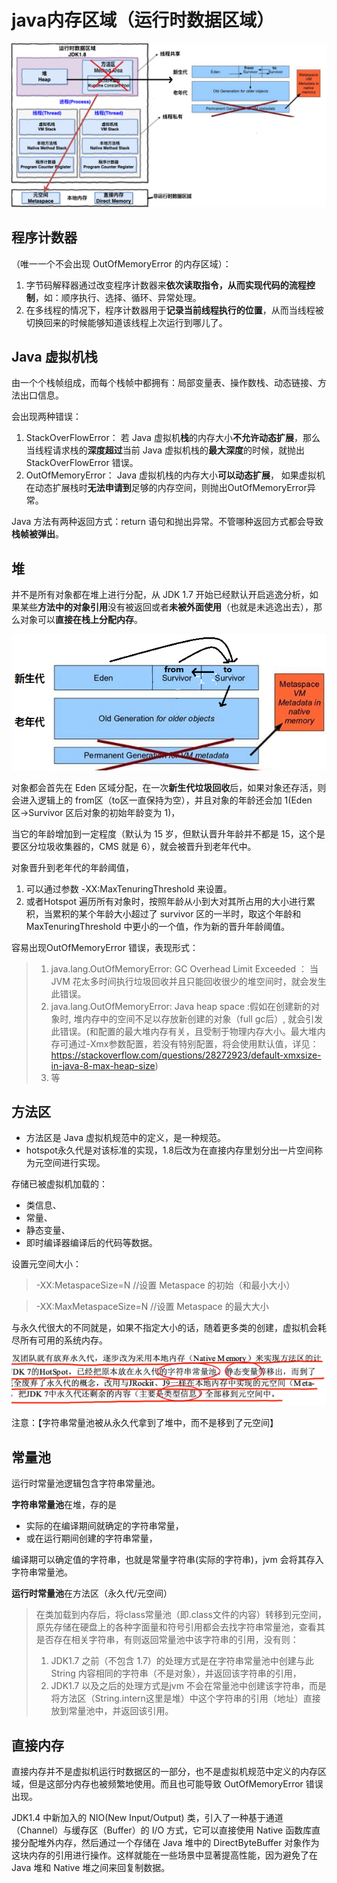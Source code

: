 # **java内存区域（运行时数据区域）**
![c:\users\asus\Desktop\无标题.png](media/1.png)

## **程序计数器**
（唯一一个不会出现 OutOfMemoryError 的内存区域）：

1. 字节码解释器通过改变程序计数器来**依次读取指令，从而实现代码的流程控制**，如：顺序执行、选择、循环、异常处理。 
2. 在多线程的情况下，程序计数器用于**记录当前线程执行的位置**，从而当线程被切换回来的时候能够知道该线程上次运行到哪儿了。

## **Java 虚拟机栈**

由一个个栈帧组成，而每个栈帧中都拥有：局部变量表、操作数栈、动态链接、方法出口信息。

会出现两种错误：

1. StackOverFlowError： 若 Java 虚拟机**栈**的内存大小**不允许动态扩展**，那么当线程请求栈的**深度超过**当前 Java 虚拟机栈的**最大深度**的时候，就抛出 StackOverFlowError 错误。 
2. OutOfMemoryError： Java 虚拟机栈的内存大小**可以动态扩展**， 如果虚拟机在动态扩展栈时**无法申请到**足够的内存空间，则抛出OutOfMemoryError异常。

Java 方法有两种返回方式：return 语句和抛出异常。不管哪种返回方式都会导致**栈帧被弹出**。


## **堆**
并不是所有对象都在堆上进行分配，从 JDK 1.7 开始已经默认开启逃逸分析，如果某些**方法中的对象引用**没有被返回或者**未被外面使用**（也就是未逃逸出去），那么对象可以**直接在栈上分配内存**。

![c:\users\asus\Desktop\d.png](media/2.png)


对象都会首先在 Eden 区域分配，在一次**新生代垃圾回收**后，如果对象还存活，则会进入逻辑上的 from区（to区一直保持为空），并且对象的年龄还会加 1(Eden 区->Survivor 区后对象的初始年龄变为 1)，

当它的年龄增加到一定程度（默认为 15 岁，但默认晋升年龄并不都是 15，这个是要区分垃圾收集器的，CMS 就是 6），就会被晋升到老年代中。

对象晋升到老年代的年龄阈值，

1. 可以通过参数 -XX:MaxTenuringThreshold 来设置。
2. 或者Hotspot 遍历所有对象时，按照年龄从小到大对其所占用的大小进行累积，当累积的某个年龄大小超过了 survivor 区的一半时，取这个年龄和 MaxTenuringThreshold 中更小的一个值，作为新的晋升年龄阈值。

容易出现OutOfMemoryError 错误，表现形式：

>1. java.lang.OutOfMemoryError: GC Overhead Limit Exceeded ： 当 JVM 花太多时间执行垃圾回收并且只能回收很少的堆空间时，就会发生此错误。 
>2. java.lang.OutOfMemoryError: Java heap space :假如在创建新的对象时, 堆内存中的空间不足以存放新创建的对象（full gc后）, 就会引发此错误。(和配置的最大堆内存有关，且受制于物理内存大小。最大堆内存可通过-Xmx参数配置，若没有特别配置，将会使用默认值，详见：<https://stackoverflow.com/questions/28272923/default-xmxsize-in-java-8-max-heap-size>)
>3. 等

## **方法区**
- 方法区是 Java 虚拟机规范中的定义，是一种规范。
- hotspot永久代是对该标准的实现，1.8后改为在直接内存里划分出一片空间称为元空间进行实现。

存储已被虚拟机加载的：

- 类信息、
- 常量、
- 静态变量、
- 即时编译器编译后的代码等数据。

设置元空间大小：

>-XX:MetaspaceSize=N //设置 Metaspace 的初始（和最小大小）

>-XX:MaxMetaspaceSize=N //设置 Metaspace 的最大大小

与永久代很大的不同就是，如果不指定大小的话，随着更多类的创建，虚拟机会耗尽所有可用的系统内存。

![](media/3.png)

注意：【字符串常量池被从永久代拿到了堆中，而不是移到了元空间】

## **常量池**
运行时常量池逻辑包含字符串常量池。

**字符串常量池**在堆，存的是

- 实际的在编译期间就确定的字符串常量，
- 或在运行期间创建的字符串常量，

编译期可以确定值的字符串，也就是常量字符串(实际的字符串)，jvm 会将其存入字符串常量池。

**运行时常量池**在方法区（永久代/元空间）


>在类加载到内存后，将class常量池（即.class文件的内容）转移到元空间，原先存储在硬盘上的各种字面量和符号引用都会去找字符串常量池，查看其是否存在相关字符串，有则返回常量池中该字符串的引用，没有则：
>1. JDK1.7 之前（不包含 1.7）的处理方式是在字符串常量池中创建与此 String 内容相同的字符串（不是对象），并返回该字符串的引用，
>2. JDK1.7 以及之后的处理方式是jvm 不会在常量池中创建该字符串，而是将方法区（String.intern这里是堆）中这个字符串的引用（地址）直接放到常量池中，并返回该引用。

## **直接内存** 

直接内存并不是虚拟机运行时数据区的一部分，也不是虚拟机规范中定义的内存区域，但是这部分内存也被频繁地使用。而且也可能导致 OutOfMemoryError 错误出现。 

JDK1.4 中新加入的 NIO(New Input/Output) 类，引入了一种基于通道（Channel）与缓存区（Buffer）的 I/O 方式，它可以直接使用 Native 函数库直接分配堆外内存，然后通过一个存储在 Java 堆中的 DirectByteBuffer 对象作为这块内存的引用进行操作。这样就能在一些场景中显著提高性能，因为避免了在 Java 堆和 Native 堆之间来回复制数据。


